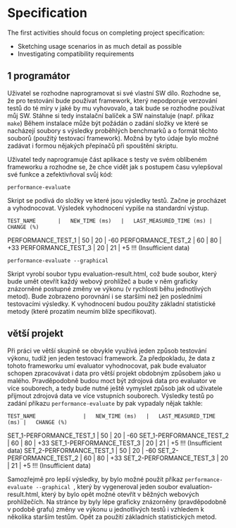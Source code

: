 # Specification

The first activities should focus on completing project specification:

- Sketching usage scenarios in as much detail as possible
- Investigating compatibility requirements

## 1 programátor
Uživatel se rozhodne naprogramovat si své vlastní SW dílo.
Rozhodne se, že pro testování bude používat framework, který nepodporuje verzování testů do té míry v jaké by mu vyhovovalo,
a tak bude se rozhodne používat můj SW.
Stáhne si tedy instalační balíček a SW nainstaluje (např. příkaz ```make```)
Během instalace může být požádán o zadání složky ve které se nacházejí soubory s výsledky proběhlých benchmarků a o formát těchto
souborů (použitý testovací framework). Možná by tyto údaje bylo možné zadávat i formou nějakých přepínačů při spouštění skriptu.

Uživatel tedy naprogramuje část aplikace s testy ve svém oblíbeném frameworku a rozhodne se, že chce vidět jak s postupem času vylepšoval
své funkce a zefektivňoval svůj kód:
```
performance-evaluate
```
Skript se podívá do složky ve které jsou výsledky testů. Začne je procházet a vyhodnocovat. Výsledek vyhodnocení vypíše na standardní
výstup.

	TEST_NAME		|	NEW_TIME (ms)	|	LAST_MEASURED_TIME (ms)	|	CHANGE (%)
PERFORMANCE_TEST_1	|	50		|	20			|	-60
PERFORMANCE_TEST_2	|	60		|	80			|	+33
PERFORMANCE_TEST_3	|	20		|	21			|	+5 !!! (Insufficient data)

```
performance-evaluate --graphical
```
Skript vyrobí soubor typu evaluation-result.html, což bude soubor, který bude umět otevřít každý webový prohlížeč a bude v něm graficky
znázorněné postupné změny ve výkonu (v rychlosti běhu jednotlivých metod). Bude zobrazeno porovnání i se staršími než jen posledními
testovacími výsledky. K vyhodnocení budou použity základní statistické metody (které prozatím neumím blíže specifikovat).


## větší projekt
Při práci ve větší skupině se obvykle využívá jeden způsob testování výkonu, tudíž jen jeden testovací framework. Za předpokladu, že data 
z tohoto frameworku umí evaluator vyhodnocovat, pak bude evaluator schopen zpracovávat i data pro větší projekt obdobným způsobem jako u malého.
Pravděpodobně budou moct být zdrojová data pro evaluator ve více souborech, a tedy bude nutné ještě vymyslet způsob jak od uživatele přijmout
zdrojová data ve více vstupních souborech. Výsledky testů po zadání příkazu ```performance-evaluate``` by pak vypadaly nějak takhle:

	TEST_NAME				|	NEW_TIME (ms)	|	LAST_MEASURED_TIME (ms)	|	CHANGE (%)
SET_1-PERFORMANCE_TEST_1	|	50		|	20			|	-60
SET_1-PERFORMANCE_TEST_2	|	60		|	80			|	+33
SET_1-PERFORMANCE_TEST_3	|	20		|	21			|	+5 !!! (Insufficient data)
SET_2-PERFORMANCE_TEST_1	|	50		|	20			|	-60
SET_2-PERFORMANCE_TEST_2	|	60		|	80			|	+33
SET_2-PERFORMANCE_TEST_3	|	20		|	21			|	+5 !!! (Insufficient data)

Samozřejmě pro lepší výsledky, by bylo možné použít příkaz ```performance-evaluate --graphical ```, který by vygeneroval jeden soubor 
evaluation-result.html, který by bylo opět možné otevřít v běžných webových prohlížečích. Na stránce by byly lépe graficky znázorněny
(pravděpodobně v podobě grafu) změny ve výkonu u jednotlivých testů i vzhledem k několika starším testům. Opět za použití základních 
statistických metod. 

